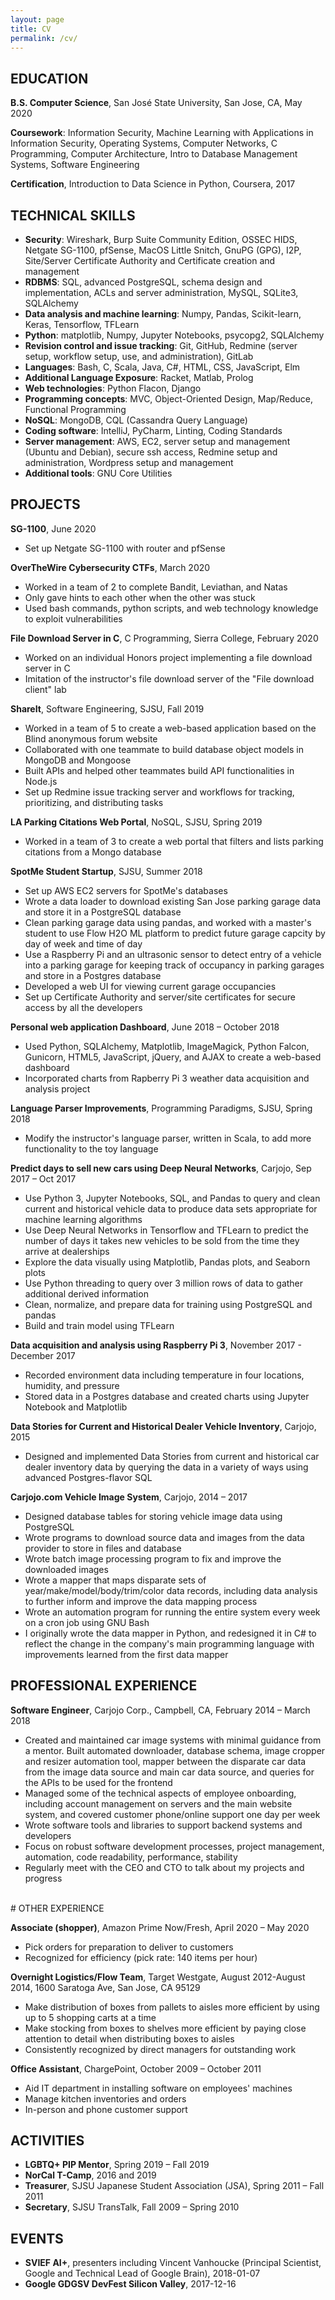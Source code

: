 ```yaml
---
layout: page
title: CV
permalink: /cv/
---
```


## EDUCATION
<strong>B.S. Computer Science</strong>, San José State University, San Jose, CA, May 2020

<strong>Coursework</strong>:
    Information Security,
    Machine Learning with Applications in Information Security,
    Operating Systems,
    Computer Networks,
    C Programming,
    Computer Architecture,
    Intro to Database Management Systems,
    Software Engineering

<strong>Certification</strong>, Introduction to Data Science in Python, Coursera, 2017


## TECHNICAL SKILLS
* **Security**: Wireshark, Burp Suite Community Edition, OSSEC HIDS, Netgate SG-1100, pfSense, MacOS Little Snitch, GnuPG (GPG), I2P, Site/Server Certificate Authority and Certificate creation and management
* **RDBMS**: SQL, advanced PostgreSQL, schema design and implementation, ACLs and server administration, MySQL, SQLite3, SQLAlchemy
* **Data analysis and machine learning**: Numpy, Pandas, Scikit-learn, Keras, Tensorflow, TFLearn
* **Python**: matplotlib, Numpy, Jupyter Notebooks, psycopg2, SQLAlchemy
* **Revision control and issue tracking**: Git, GitHub, Redmine (server setup, workflow setup, use, and administration), GitLab
* **Languages**: Bash, C, Scala, Java, C#, HTML, CSS, JavaScript, Elm
* **Additional Language Exposure**: Racket, Matlab, Prolog
* **Web technologies**: Python Flacon, Django
* **Programming concepts**: MVC, Object-Oriented Design, Map/Reduce, Functional Programming
* **NoSQL**: MongoDB, CQL (Cassandra Query Language)
* **Coding software**: IntelliJ, PyCharm, Linting, Coding Standards
* **Server management**: AWS, EC2, server setup and management (Ubuntu and Debian), secure ssh access, Redmine setup and administration, Wordpress setup and management
* **Additional tools**: GNU Core Utilities


## PROJECTS
<strong>SG-1100</strong>, June 2020
<ul>
    <li>Set up Netgate SG-1100 with router and pfSense</li>
</ul>

**OverTheWire Cybersecurity CTFs**, March 2020
* Worked in a team of 2 to complete Bandit, Leviathan, and Natas
* Only gave hints to each other when the other was stuck
* Used bash commands, python scripts, and web technology knowledge to exploit vulnerabilities


<strong>File Download Server in C</strong>, C Programming, Sierra College, February 2020
<ul>
    <li>Worked on an individual Honors project implementing a file download server in C</li>
    <li>Imitation of the instructor's file download server of the "File download client" lab</li>
</ul>


**ShareIt**, Software Engineering, SJSU, Fall 2019
* Worked in a team of 5 to create a web-based application based on the Blind anonymous forum website
* Collaborated with one teammate to build database object models in MongoDB and Mongoose
* Built APIs and helped other teammates build API functionalities in Node.js
* Set up Redmine issue tracking server and workflows for tracking, prioritizing, and distributing tasks

<strong>LA Parking Citations Web Portal</strong>, NoSQL, SJSU, Spring 2019
<ul>
    <li>Worked in a team of 3 to create a web portal that filters and lists parking citations from a Mongo database</li>
</ul>


**SpotMe Student Startup**, SJSU, Summer 2018
* Set up AWS EC2 servers for SpotMe's databases
* Wrote a data loader to download existing San Jose parking garage data and store it in a PostgreSQL database
* Clean parking garage data using pandas, and worked with a master's student to use Flow H2O ML platform to predict future garage capcity by day of week and time of day
* Use a Raspberry Pi and an ultrasonic sensor to detect entry of a vehicle into a parking garage for keeping track of occupancy in parking garages and store in a Postgres database
* Developed a web UI for viewing current garage occupancies
* Set up Certificate Authority and server/site certificates for secure access by all the developers

**Personal web application Dashboard**, June 2018 – October 2018
* Used Python, SQLAlchemy, Matplotlib, ImageMagick, Python Falcon, Gunicorn, HTML5, JavaScript, jQuery, and AJAX to create a web-based dashboard
* Incorporated charts from Rapberry Pi 3 weather data acquisition and analysis project

<strong>Language Parser Improvements</strong>, Programming Paradigms, SJSU, Spring 2018
<ul>
    <li>Modify the instructor's language parser, written in Scala, to add more functionality to the toy language</li>
</ul>


<strong>Predict days to sell new cars using Deep Neural Networks</strong>, Carjojo, Sep 2017 – Oct 2017
* Use Python 3, Jupyter Notebooks, SQL, and Pandas to query and clean current and historical vehicle data to produce data sets appropriate for machine learning algorithms
* Use Deep Neural Networks in Tensorflow and TFLearn to predict the number of days it takes new vehicles to be sold from the time they arrive at dealerships
* Explore the data visually using Matplotlib, Pandas plots, and Seaborn plots
* Use Python threading to query over 3 million rows of data to gather additional derived information
* Clean, normalize, and prepare data for training using PostgreSQL and pandas
* Build and train model using TFLearn

**Data acquisition and analysis using Raspberry Pi 3**, November 2017 - December 2017
* Recorded environment data including temperature in four locations, humidity, and pressure
* Stored data in a Postgres database and created charts using Jupyter Notebook and Matplotlib


<strong>Data Stories for Current and Historical Dealer Vehicle Inventory</strong>, Carjojo, 2015
* Designed and implemented Data Stories from current and historical car dealer inventory data by querying the data in a variety of ways using advanced Postgres-flavor SQL

<strong>Carjojo.com Vehicle Image System</strong>, Carjojo, 2014 – 2017
<ul>
    <li>Designed database tables for storing vehicle image data using PostgreSQL</li>
    <li>Wrote programs to download source data and images from the data provider to store in files and database</li>
    <li>Wrote batch image processing program to fix and improve the downloaded images</li>
    <li>Wrote a mapper that maps disparate sets of year/make/model/body/trim/color data records, including data analysis to further inform and improve the data mapping process</li>
    <li>Wrote an automation program for running the entire system every week on a cron job using GNU Bash</li>
    <li>I originally wrote the data mapper in Python, and redesigned it in C# to reflect the change in the company's main programming language with improvements learned from the first data mapper</li>
</ul>


## PROFESSIONAL EXPERIENCE
<strong></strong>

<strong>Software Engineer</strong>, Carjojo Corp., Campbell, CA, February 2014 – March 2018
<ul>
    <li>Created and maintained car image systems with minimal guidance from a mentor. Built automated downloader, database schema, image cropper and resizer automation tool, mapper between the disparate car data from the image data source and main car data source, and queries for the APIs to be used for the frontend</li>
    <li>Managed some of the technical aspects of employee onboarding, including account management on servers and the main website system, and covered customer phone/online support one day per week</li>
    <li>Wrote software tools and libraries to support backend systems and developers</li>
    <li>Focus on robust software development processes, project management, automation, code readability, performance, stability</li>
    <li>Regularly meet with the CEO and CTO to talk about my projects and progress</li>
</ul>

<br>
# OTHER EXPERIENCE

<strong>Associate (shopper)</strong>, Amazon Prime Now/Fresh, April 2020 – May 2020
<ul>
    <li>Pick orders for preparation to deliver to customers</li>
    <li>Recognized for efficiency (pick rate: 140 items per hour)</li>
</ul>

<strong>Overnight Logistics/Flow Team</strong>, Target Westgate, August 2012-August 2014, 1600 Saratoga Ave, San Jose, CA 95129
<ul>
    <li>Make distribution of boxes from pallets to aisles more efficient by using up to 5 shopping carts at a time</li>
    <li>Make stocking from boxes to shelves more efficient by paying close attention to detail when distributing boxes to aisles</li>
    <li>Consistently recognized by direct managers for outstanding work</li>
</ul>


<strong>Office Assistant</strong>, ChargePoint, October 2009 – October 2011
<ul>
    <li>Aid IT department in installing software on employees' machines</li>
    <li>Manage kitchen inventories and orders</li>
    <li>In-person and phone customer support</li>
</ul>


## ACTIVITIES
<ul>
    <li><strong>LGBTQ+ PIP Mentor</strong>, Spring 2019 – Fall 2019</li>
    <li><strong>NorCal T-Camp</strong>, 2016 and 2019</li>
    <li><strong>Treasurer</strong>, SJSU Japanese Student Association (JSA), Spring 2011 – Fall 2011</li>
    <li><strong>Secretary</strong>, SJSU TransTalk, Fall 2009 – Spring 2010</li>
</ul>

## EVENTS
* **SVIEF AI+**, presenters including Vincent Vanhoucke (Principal Scientist, Google and Technical Lead of Google Brain), 2018-01-07
* **Google GDGSV DevFest Silicon Valley**, 2017-12-16

